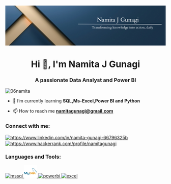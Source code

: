 ![logo](https://github.com/06namita/06namita/blob/main/Blue%20Gold%20Elegant%20Minimalist%20Digital%20Marketer%20LinkedIn%20Banner.png)
<h1 align="center">Hi 👋, I'm Namita J Gunagi</h1>
<h3 align="center">A passionate Data Analyst and Power BI</h3>

<p align="left"> <img src="https://komarev.com/ghpvc/?username=06namita&label=Profile%20views&color=0e75b6&style=flat" alt="06namita" /> </p>

- 🌱 I’m currently learning **SQL,Ms-Excel,Power BI and Python**

- 📫 How to reach me **namitagunagi@gmail.com**

<h3 align="left">Connect with me:</h3>
<p align="left">
<a href="https://www.linkedin.com/in/namita-gunagi-66796325b/" target="blank"><img align="center" src="https://raw.githubusercontent.com/rahuldkjain/github-profile-readme-generator/master/src/images/icons/Social/linked-in-alt.svg" alt="https://www.linkedin.com/in/namita-gunagi-66796325b" height="30" width="40" /></a>
<a href="https://www.hackerrank.com/profile/namitagunagi" target="blank"><img align="center" src="https://raw.githubusercontent.com/rahuldkjain/github-profile-readme-generator/master/src/images/icons/Social/hackerrank.svg" alt="https://www.hackerrank.com/profile/namitagunagi" height="30" width="40" /></a>
</p>

<h3 align="left">Languages and Tools:</h3>
<p align="left"> <a href="https://www.microsoft.com/en-us/sql-server" target="_blank" rel="noreferrer"> <img src="https://www.svgrepo.com/show/303229/microsoft-sql-server-logo.svg" alt="mssql" width="40" height="40"/> </a> <a href="https://www.mysql.com/" target="_blank" rel="noreferrer"> <img src="https://raw.githubusercontent.com/devicons/devicon/master/icons/mysql/mysql-original-wordmark.svg" alt="mysql" width="40" height="40"/> </a> 
  <a href="https://www.microsoft.com/en-us/power-platform/products/power-bi"> <img src="https://github.com/microsoft/PowerBI-Icons/blob/main/SVG/Power-BI.svg" alt="powerbi" width="40" height="40"/> </a> <a href="https://www.microsoft.com/en-in/microsoft-365/excel">  <img src="https://github.com/sempostma/office365-icons/blob/master/png/256/excel.png" alt="excel" width="40" height="40"/> </a> </p>
